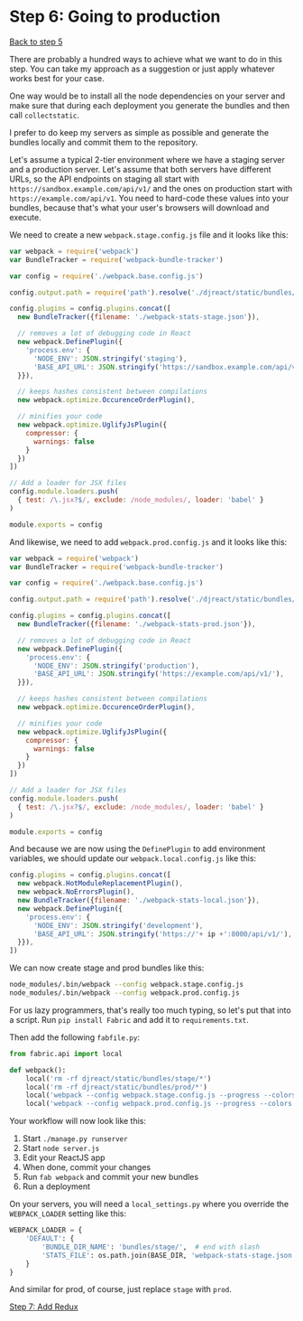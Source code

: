 # Step 6: Going to production

[Back to step 5](https://github.com/mbrochh/django-reactjs-boilerplate/tree/step5_hot_reloading)

There are probably a hundred ways to achieve what we want to do in this step.
You can take my approach as a suggestion or just apply whatever works best
for your case.

One way would be to install all the node dependencies on your server and make
sure that during each deployment you generate the bundles and then call
`collectstatic`.

I prefer to do keep my servers as simple as possible and generate the bundles
locally and commit them to the repository.

Let's assume a typical 2-tier environment where we have a staging server and a
production server. Let's assume that both servers have different URLs, so the
API endpoints on staging all start with `https://sandbox.example.com/api/v1/`
and the ones on production start with `https://example.com/api/v1`. You need to
hard-code these values into your bundles, because that's what your user's
browsers will download and execute.

We need to create a new `webpack.stage.config.js` file and it looks like this:

```javascript
var webpack = require('webpack')
var BundleTracker = require('webpack-bundle-tracker')

var config = require('./webpack.base.config.js')

config.output.path = require('path').resolve('./djreact/static/bundles/stage/')

config.plugins = config.plugins.concat([
  new BundleTracker({filename: './webpack-stats-stage.json'}),

  // removes a lot of debugging code in React
  new webpack.DefinePlugin({
    'process.env': {
      'NODE_ENV': JSON.stringify('staging'),
      'BASE_API_URL': JSON.stringify('https://sandbox.example.com/api/v1/'),
  }}),

  // keeps hashes consistent between compilations
  new webpack.optimize.OccurenceOrderPlugin(),

  // minifies your code
  new webpack.optimize.UglifyJsPlugin({
    compressor: {
      warnings: false
    }
  })
])

// Add a loader for JSX files
config.module.loaders.push(
  { test: /\.jsx?$/, exclude: /node_modules/, loader: 'babel' }
)

module.exports = config
```

And likewise, we need to add `webpack.prod.config.js` and it looks like this:

```javascript
var webpack = require('webpack')
var BundleTracker = require('webpack-bundle-tracker')

var config = require('./webpack.base.config.js')

config.output.path = require('path').resolve('./djreact/static/bundles/prod/')

config.plugins = config.plugins.concat([
  new BundleTracker({filename: './webpack-stats-prod.json'}),

  // removes a lot of debugging code in React
  new webpack.DefinePlugin({
    'process.env': {
      'NODE_ENV': JSON.stringify('production'),
      'BASE_API_URL': JSON.stringify('https://example.com/api/v1/'),
  }}),

  // keeps hashes consistent between compilations
  new webpack.optimize.OccurenceOrderPlugin(),

  // minifies your code
  new webpack.optimize.UglifyJsPlugin({
    compressor: {
      warnings: false
    }
  })
])

// Add a loader for JSX files
config.module.loaders.push(
  { test: /\.jsx?$/, exclude: /node_modules/, loader: 'babel' }
)

module.exports = config
```

And because we are now using the `DefinePlugin` to add environment variables,
we should update our `webpack.local.config.js` like this:

```javascript
config.plugins = config.plugins.concat([
  new webpack.HotModuleReplacementPlugin(),
  new webpack.NoErrorsPlugin(),
  new BundleTracker({filename: './webpack-stats-local.json'}),
  new webpack.DefinePlugin({
    'process.env': {
      'NODE_ENV': JSON.stringify('development'),
      'BASE_API_URL': JSON.stringify('https://'+ ip +':8000/api/v1/'),
  }}),
])
```

We can now create stage and prod bundles like this:

```bash
node_modules/.bin/webpack --config webpack.stage.config.js
node_modules/.bin/webpack --config webpack.prod.config.js
```

For us lazy programmers, that's really too much typing, so let's put that into
a script. Run `pip install Fabric` and add it to `requirements.txt`.

Then add the following `fabfile.py`:

```python
from fabric.api import local

def webpack():
    local('rm -rf djreact/static/bundles/stage/*')
    local('rm -rf djreact/static/bundles/prod/*')
    local('webpack --config webpack.stage.config.js --progress --colors')
    local('webpack --config webpack.prod.config.js --progress --colors')
```

Your workflow will now look like this:

1. Start `./manage.py runserver`
1. Start `node server.js`
1. Edit your ReactJS app
1. When done, commit your changes
1. Run `fab webpack` and commit your new bundles
1. Run a deployment

On your servers, you will need a `local_settings.py` where you override the
`WEBPACK_LOADER` setting like this:

```python
WEBPACK_LOADER = {
    'DEFAULT': {
        'BUNDLE_DIR_NAME': 'bundles/stage/',  # end with slash
        'STATS_FILE': os.path.join(BASE_DIR, 'webpack-stats-stage.json'),
    }
}
```

And similar for prod, of course, just replace `stage` with `prod`.

[Step 7: Add Redux](https://github.com/mbrochh/django-reactjs-boilerplate/tree/step7_add_redux)
